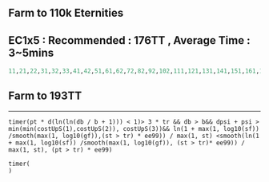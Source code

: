 ## Farm to 110k Eternities

## EC1x5 : Recommended : 176TT , Average Time : 3~5mins
```python
11,21,22,31,32,33,41,42,51,61,62,72,82,92,102,111,121,131,141,151,161,162,171|1
```
## Farm to 193TT

--------

```
timer(pt * d(ln(ln(db / b + 1))) < 1)> 3 * tr && db > b&& dpsi + psi > min(min(costUpS(1),costUpS(2)), costUpS(3))&& ln(1 + max(1, log10(sf)) /smooth(max(1, log10(gf)),(st > tr) * ee99)) / max(1, st) <smooth(ln(1 + max(1, log10(sf)) /smooth(max(1, log10(gf)), (st > tr)* ee99)) / max(1, st), (pt > tr) * ee99)
```

```
timer(
)
```
